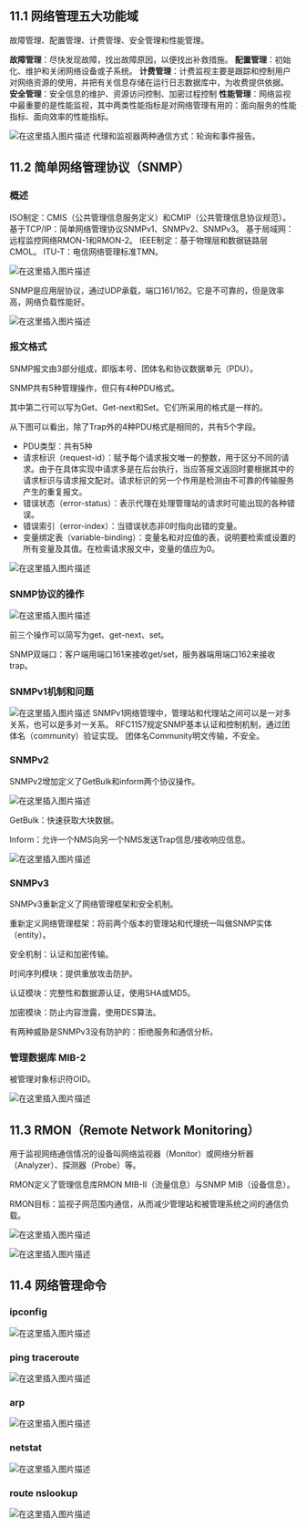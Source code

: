 ## 11.1 网络管理五大功能域

故障管理、配置管理、计费管理、安全管理和性能管理。

**故障管理**：尽快发现故障，找出故障原因，以便找出补救措施。
**配置管理**：初始化、维护和关闭网络设备或子系统。
**计费管理**：计费监视主要是跟踪和控制用户对网络资源的使用，并把有关信息存储在运行日志数据库中，为收费提供依据。
**安全管理**：安全信息的维护、资源访问控制、加密过程控制
**性能管理**：网络监视中最重要的是性能监视，其中两类性能指标是对网络管理有用的：面向服务的性能指标、面向效率的性能指标。

![在这里插入图片描述](https://i-blog.csdnimg.cn/blog_migrate/de627ea006b1ab467159b69b81d7132b.png#pic_center)
代理和监视器两种通信方式：轮询和事件报告。
## 11.2 简单网络管理协议（SNMP）

### 概述

ISO制定：CMIS（公共管理信息服务定义）和CMIP（公共管理信息协议规范）。
基于TCP/IP：简单网络管理协议SNMPv1、SNMPv2、SNMPv3。
基于局域网：远程监控网络RMON-1和RMON-2。
IEEE制定：基于物理层和数据链路层CMOL。
ITU-T：电信网络管理标准TMN。

![在这里插入图片描述](https://i-blog.csdnimg.cn/blog_migrate/371eab561bfc3c26d3adb611e932b2b9.png#pic_center)


SNMP是应用层协议，通过UDP承载，端口161/162。它是不可靠的，但是效率高，网络负载性能好。

![在这里插入图片描述](https://i-blog.csdnimg.cn/blog_migrate/f6f72091202a0a5e352d256e4f7c81dc.png#pic_center)
### 报文格式

SNMP报文由3部分组成，即版本号、团体名和协议数据单元（PDU）。

SNMP共有5种管理操作，但只有4种PDU格式。

其中第二行可以写为Get、Get-next和Set。它们所采用的格式是一样的。

从下图可以看出，除了Trap外的4种PDU格式是相同的，共有5个字段。

- PDU类型：共有5种
- 请求标识（request-id）：赋予每个请求报文唯一的整数，用于区分不同的请求。由于在具体实现中请求多是在后台执行，当应答报文返回时要根据其中的请求标识与请求报文配对。请求标识的另一个作用是检测由不可靠的传输服务产生的重复报文。
- 错误状态（error-status）：表示代理在处理管理站的请求时可能出现的各种错误。
- 错误索引（error-index）：当错误状态非0时指向出错的变量。
- 变量绑定表（variable-binding）：变量名和对应值的表，说明要检索或设置的所有变量及其值。在检索请求报文中，变量的值应为0。


![在这里插入图片描述](https://i-blog.csdnimg.cn/blog_migrate/238bf0badc46195bc2d3c1a1b38cda9f.png#pic_center)
### SNMP协议的操作

![在这里插入图片描述](https://i-blog.csdnimg.cn/blog_migrate/fb6cd3bca1ca7ca1315a6519befc653f.png#pic_center)

前三个操作可以简写为get、get-next、set。

SNMP双端口：客户端用端口161来接收get/set，服务器端用端口162来接收trap。


### SNMPv1机制和问题

![在这里插入图片描述](https://i-blog.csdnimg.cn/blog_migrate/aecdd153f75b63c413b8831dd93e1a05.png#pic_center)
SNMPv1网络管理中，管理站和代理站之间可以是一对多关系，也可以是多对一关系。
RFC1157规定SNMP基本认证和控制机制，通过团体名（community）验证实现。
团体名Community明文传输，不安全。

### SNMPv2

SNMPv2增加定义了GetBulk和inform两个协议操作。

![在这里插入图片描述](https://i-blog.csdnimg.cn/blog_migrate/d36b6d06eac3b0d17bd6f51071b90866.png#pic_center)


GetBulk：快速获取大块数据。

Inform：允许一个NMS向另一个NMS发送Trap信息/接收响应信息。

![在这里插入图片描述](https://i-blog.csdnimg.cn/blog_migrate/c1f39d5778d85612f78a55cd995624ab.png#pic_center)
### SNMPv3

SNMPv3重新定义了网络管理框架和安全机制。

重新定义网络管理框架：将前两个版本的管理站和代理统一叫做SNMP实体（entity）。

安全机制：认证和加密传输。

时间序列模块：提供重放攻击防护。

认证模块：完整性和数据源认证，使用SHA或MD5。

加密模块：防止内容泄露，使用DES算法。


有两种威胁是SNMPv3没有防护的：拒绝服务和通信分析。

### 管理数据库 MIB-2

被管理对象标识符OID。

![在这里插入图片描述](https://i-blog.csdnimg.cn/blog_migrate/e37130519f05518db7374b11f995b3cd.png#pic_center)

## 11.3 RMON（Remote Network Monitoring）


用于监视网络通信情况的设备叫网络监视器（Monitor）或网络分析器（Analyzer）、探测器（Probe）等。

RMON定义了管理信息库RMON MIB-II（流量信息）与SNMP MIB（设备信息）。

RMON目标：监视子网范围内通信，从而减少管理站和被管理系统之间的通信负载。


![在这里插入图片描述](https://i-blog.csdnimg.cn/blog_migrate/53c784ee2d8331940ee9d573df7320a8.png#pic_center)

![在这里插入图片描述](https://i-blog.csdnimg.cn/blog_migrate/7d0d4081e55c08b3a8bb114cefcf30a8.png#pic_center)

## 11.4 网络管理命令

### ipconfig
![在这里插入图片描述](https://i-blog.csdnimg.cn/blog_migrate/3a8ed455531156f89eba25b54275eea1.png#pic_center)

### ping traceroute

![在这里插入图片描述](https://i-blog.csdnimg.cn/blog_migrate/6c2243f64a1ce5fd91a0737b558946bf.png#pic_center)

### arp

![在这里插入图片描述](https://i-blog.csdnimg.cn/blog_migrate/3c63c85a1b307392c31c0050bfd006c2.png#pic_center)
### netstat

![在这里插入图片描述](https://i-blog.csdnimg.cn/blog_migrate/72095adb2cd829c2d6d9f9576dd0dc8b.png#pic_center)

### route nslookup

![在这里插入图片描述](https://i-blog.csdnimg.cn/blog_migrate/b966c5524111dacf0ae9e866b56105df.png#pic_center)
